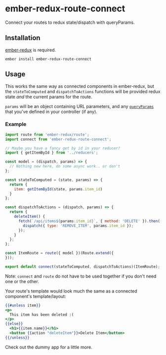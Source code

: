 # ember-redux-route-connect

Connect your routes to redux state/dispatch with queryParams.


## Installation

[ember-redux](https://github.com/toranb/ember-redux) is required.

```
ember install ember-redux-route-connect
```


## Usage

This works the same way as connected components in ember-redux, but the `stateToComputed` and `dispatchToActions` functions will be provided redux state _and_ the current params for the route.

`params` will be an object containing URL parameters, and any [`queryParams`](http://emberjs.com/api/classes/Ember.Controller.html#property_queryParams) that you've defined in your controller (if any).


### Example

```javascript
import route from 'ember-redux/route';
import connect from 'ember-redux-route-connect';

// Maybe you have a fancy get by id in your reducer?
import { getItemById } from '../reducers';

const model = (dispatch, params) => {
  // Nothing new here, do some async work.. or don't
};

const stateToComputed = (state, params) => {
  return {
    item: getItemById(state, params.item_id)
  }
};

const dispatchToActions = (dispatch, params) => {
  return {
    deleteItem() {
      fetch(`/api/items${params.item_id}`, { method: 'DELETE' }).then(() => {
        dispatch({ type: 'REMOVE_ITEM', params.item_id });
      });
    }
  };
};

const ItemRoute = route({ model })(Route.extend({
}));

export default connect(stateToComputed, dispatchToActions)(ItemRoute);
```

Note: `connect` and `route` do not have to be used together if you don't need one or the other.

Your route's template would look much the same as a connected component's template/layout:

```hbs
{{#unless item}}
<p>
  This item has been deleted :(
</p>
{{else}}
  <h1>{{item.name}}</h1>
  <button {{action "deleteItem"}}>Delete Item</button>
{{/unless}}
```

Check out the dummy app for a little more.
